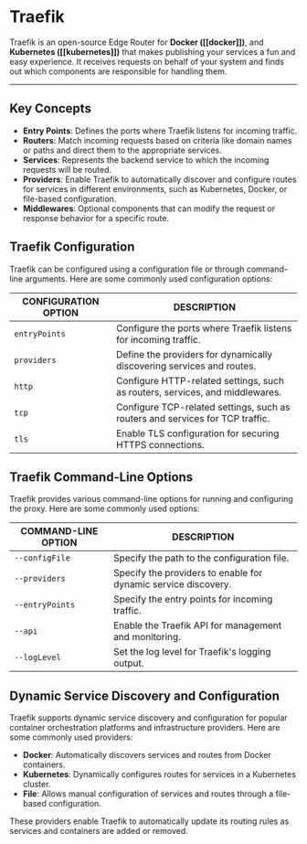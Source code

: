 # Traefik
Traefik is an open-source Edge Router for **Docker ([[docker]])**, and **Kubernetes ([[kubernetes]])** that makes publishing your services a fun and easy experience. It receives requests on behalf of your system and finds out which components are responsible for handling them.

---
## Key Concepts

- **Entry Points**: Defines the ports where Traefik listens for incoming traffic.
- **Routers**: Match incoming requests based on criteria like domain names or paths and direct them to the appropriate services.
- **Services**: Represents the backend service to which the incoming requests will be routed.
- **Providers**: Enable Traefik to automatically discover and configure routes for services in different environments, such as Kubernetes, Docker, or file-based configuration.
- **Middlewares**: Optional components that can modify the request or response behavior for a specific route.

## Traefik Configuration

Traefik can be configured using a configuration file or through command-line arguments. Here are some commonly used configuration options:

|CONFIGURATION OPTION|DESCRIPTION|
|---|---|
|`entryPoints`|Configure the ports where Traefik listens for incoming traffic.|
|`providers`|Define the providers for dynamically discovering services and routes.|
|`http`|Configure HTTP-related settings, such as routers, services, and middlewares.|
|`tcp`|Configure TCP-related settings, such as routers and services for TCP traffic.|
|`tls`|Enable TLS configuration for securing HTTPS connections.|

## Traefik Command-Line Options

Traefik provides various command-line options for running and configuring the proxy. Here are some commonly used options:

|COMMAND-LINE OPTION|DESCRIPTION|
|---|---|
|`--configFile`|Specify the path to the configuration file.|
|`--providers`|Specify the providers to enable for dynamic service discovery.|
|`--entryPoints`|Specify the entry points for incoming traffic.|
|`--api`|Enable the Traefik API for management and monitoring.|
|`--logLevel`|Set the log level for Traefik's logging output.|

## Dynamic Service Discovery and Configuration

Traefik supports dynamic service discovery and configuration for popular container orchestration platforms and infrastructure providers. Here are some commonly used providers:

- **Docker**: Automatically discovers services and routes from Docker containers.
- **Kubernetes**: Dynamically configures routes for services in a Kubernetes cluster.
- **File**: Allows manual configuration of services and routes through a file-based configuration.

These providers enable Traefik to automatically update its routing rules as services and containers are added or removed.